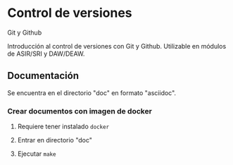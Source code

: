 # Control de versiones
Git y Github

Introducción al control de versiones con Git y Github.
Utilizable en módulos de ASIR/SRI y DAW/DEAW.

## Documentación

Se encuentra en el directorio "doc" en formato "asciidoc".

### Crear documentos con imagen de docker

1. Requiere tener instalado `docker`

2. Entrar en directorio "doc"

3. Ejecutar `make`
